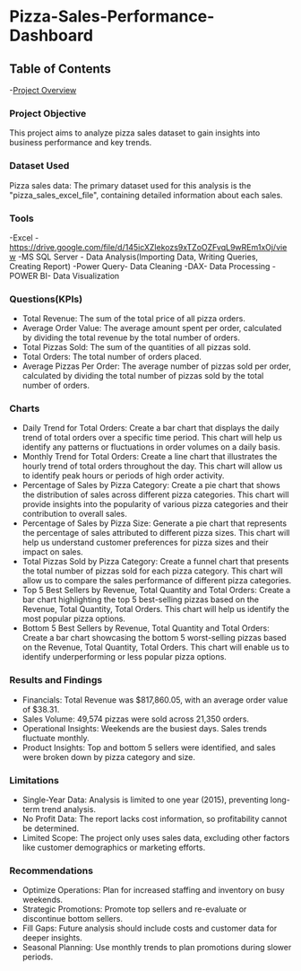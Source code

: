 # Pizza-Sales-Performance-Dashboard

## Table of Contents
-[Project Overview](#project-overview)

### Project Objective
This project aims to analyze pizza sales dataset to gain insights into business performance and key trends.

### Dataset Used
Pizza sales data: The primary dataset used for this analysis is the "pizza_sales_excel_file", containing detailed information about each sales.

### Tools
-Excel - https://drive.google.com/file/d/145icXZlekozs9xTZoOZFvqL9wREm1xOj/view
-MS SQL Server - Data Analysis(Importing Data, Writing Queries, Creating Report)
-Power Query- Data Cleaning
-DAX- Data Processing
-POWER BI- Data Visualization

### Questions(KPIs)
 * Total Revenue: The sum of the total price of all pizza orders.
 * Average Order Value: The average amount spent per order, calculated by dividing the total revenue by the total number of orders.
 * Total Pizzas Sold: The sum of the quantities of all pizzas sold.
 * Total Orders: The total number of orders placed.
 * Average Pizzas Per Order: The average number of pizzas sold per order, calculated by dividing the total number of pizzas sold by the total number of orders.
### Charts
* Daily Trend for Total Orders:
   Create a bar chart that displays the daily trend of total orders over a specific time period. This chart will help us identify any patterns or fluctuations in order volumes on a daily basis.
 * Monthly Trend for Total Orders:
   Create a line chart that illustrates the hourly trend of total orders throughout the day. This chart will allow us to identify peak hours or periods of high order activity.
 * Percentage of Sales by Pizza Category:
   Create a pie chart that shows the distribution of sales across different pizza categories. This chart will provide insights into the popularity of various pizza categories and their contribution to overall sales.
 * Percentage of Sales by Pizza Size:
   Generate a pie chart that represents the percentage of sales attributed to different pizza sizes. This chart will help us understand customer preferences for pizza sizes and their impact on sales.
 * Total Pizzas Sold by Pizza Category:
   Create a funnel chart that presents the total number of pizzas sold for each pizza category. This chart will allow us to compare the sales performance of different pizza categories.
 * Top 5 Best Sellers by Revenue, Total Quantity and Total Orders:
   Create a bar chart highlighting the top 5 best-selling pizzas based on the Revenue, Total Quantity, Total Orders. This chart will help us identify the most popular pizza options.
 * Bottom 5 Best Sellers by Revenue, Total Quantity and Total Orders:
   Create a bar chart showcasing the bottom 5 worst-selling pizzas based on the Revenue, Total Quantity, Total Orders. This chart will enable us to identify underperforming or less popular pizza options.
   
### Results and Findings
 * Financials: Total Revenue was $817,860.05, with an average order value of $38.31.
 * Sales Volume: 49,574 pizzas were sold across 21,350 orders.
 * Operational Insights: Weekends are the busiest days. Sales trends fluctuate monthly.
 * Product Insights: Top and bottom 5 sellers were identified, and sales were broken down by pizza category and size.
   
### Limitations
 * Single-Year Data: Analysis is limited to one year (2015), preventing long-term trend analysis.
 * No Profit Data: The report lacks cost information, so profitability cannot be determined.
 * Limited Scope: The project only uses sales data, excluding other factors like customer demographics or marketing efforts.
   
### Recommendations
 * Optimize Operations: Plan for increased staffing and inventory on busy weekends.
 * Strategic Promotions: Promote top sellers and re-evaluate or discontinue bottom sellers.
 * Fill Gaps: Future analysis should include costs and customer data for deeper insights.
 * Seasonal Planning: Use monthly trends to plan promotions during slower periods.
